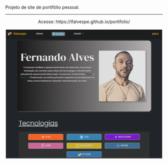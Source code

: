 Projeto de site de portifólio pessoal.
<hr>
<div align="center">
  Acesse: https://lfalvespe.github.io/portifolio/
  <br><br>
  <img src="/prints/print.png" width="500">
</div>
